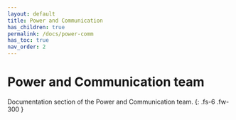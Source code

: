 ```yaml
---
layout: default
title: Power and Communication
has_children: true
permalink: /docs/power-comm
has_toc: true
nav_order: 2
---
```


# Power and Communication team

Documentation section of the Power and Communication team. 
{: .fs-6 .fw-300 }
